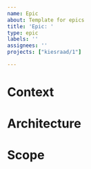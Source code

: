 ```yaml
---
name: Epic
about: Template for epics
title: 'Epic: '
type: epic
labels: ''
assignees: ''
projects: ["kiesraad/1"]

---
```


# Context
<!--
Describe the context of the epic. Where does it fit into the process?
Which related features have been built already? Which will be built at a later time?
-->

# Architecture
<!--
What architectural considerations are relevant to this epic?
Does this epic require significant architectural changes?
What's the basic structure of what's going to be built?
-->

# Scope
<!--
While describing the scope and/or creating sub-issues, split up the epic in a way
that allows for small PRs.
-->

<!--
To consider for the scope:
- functionality to be implemented (include a link to the design)
- handling multiple users interacting with the same data
- audit logging
- navbar
- refactorings
- documentation: use cases, dev documentation, user documentation
- knowledge sharing
- anything else?
-->
